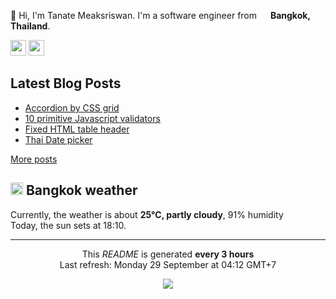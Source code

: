 <p>👋 Hi, I'm Tanate Meaksriswan. I'm a software engineer from <img src="https://cdn-icons-png.flaticon.com/512/330/330447.png" width="14"/> <b>Bangkok, Thailand</b>.</p>
<p><a href="https://www.linkedin.com/in/ipiranhaa"><img src="https://img.shields.io/badge/linkedin-%230077B5.svg?&style=for-the-badge&logo=linkedin&logoColor=white" height=25></a> <a href="https://medium.com/@ipiranhaa"><img src="https://img.shields.io/badge/medium-%2312100E.svg?&style=for-the-badge&logo=medium&logoColor=white" height=25></a></p>
<h2>Latest Blog Posts</h2>
<ul><li><a href=https://ipiranhaa.github.io/blog/accordion-by-css-grid>Accordion by CSS grid</a></li><li><a href=https://ipiranhaa.github.io/blog/10-primitive-js-validators>10 primitive Javascript validators</a></li><li><a href=https://ipiranhaa.github.io/blog/fixed-table-header>Fixed HTML table header</a></li><li><a href=https://ipiranhaa.github.io/blog/thai-date-picker>Thai Date picker</a></li></ul>
<a href=https://ipiranhaa.github.io/blog target="_blank">More posts</a>
<h2><img src="https://cdn-icons-png.flaticon.com/512/909/909143.png" width="20"/> Bangkok weather</h2>
<p>Currently, the weather is about <b>25°C, partly cloudy</b>, 91% humidity<br>
Today, the sun sets at 18:10.</p>
<hr>
<p align="center">This <i>README</i> is generated <b>every 3 hours</b><br>Last refresh: Monday 29 September at 04:12 GMT+7
<p align="center"><img src="https://github.com/ipiranhaa/ipiranhaa/workflows/README%20build/badge.svg" /></p>